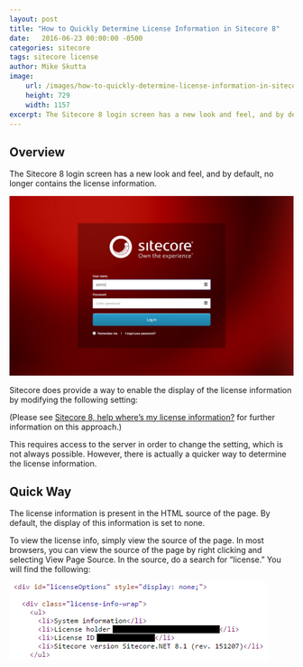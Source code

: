 ```yaml
---
layout: post
title: "How to Quickly Determine License Information in Sitecore 8"
date:   2016-06-23 00:00:00 -0500
categories: sitecore
tags: sitecore license
author: Mike Skutta
image:
    url: /images/how-to-quickly-determine-license-information-in-sitecore-8/login.png
    height: 729
    width: 1157
excerpt: The Sitecore 8 login screen has a new look and feel, and by default, no longer contains the license information. 
---
```


## Overview

The Sitecore 8 login screen has a new look and feel, and by default, no longer contains the license information.

![Sitecore Login](/images/how-to-quickly-determine-license-information-in-sitecore-8/login.png)

Sitecore does provide a way to enable the display of the license information by modifying the following setting:

<setting name=”Login.DisableLicenseInfo” value=”true” /> (Please see [Sitecore 8, help where’s my license information?](http://www.newguid.net/sitecore/2014/sitecore-8-help-wheres-license-information/) for further information on this approach.) 

This requires access to the server in order to change the setting, which is not always possible. However, there is actually a quicker way to determine the license information.

## Quick Way

The license information is present in the HTML source of the page. By default, the display of this information is set to none.

To view the license info, simply view the source of the page. In most browsers, you can view the source of the page by right clicking and selecting View Page Source. In the source, do a search for “license.” You will find the following:

![Source](/images/how-to-quickly-determine-license-information-in-sitecore-8/source.png)